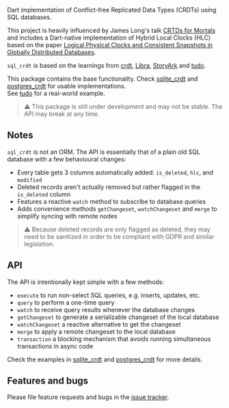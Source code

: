 Dart implementation of Conflict-free Replicated Data Types (CRDTs) using SQL databases.

This project is heavily influenced by James Long's talk [CRTDs for Mortals](https://www.dotconferences.com/2019/12/james-long-crdts-for-mortals) and includes a Dart-native implementation of Hybrid Local Clocks (HLC) based on the paper [Logical Physical Clocks and Consistent Snapshots in Globally Distributed Databases](https://cse.buffalo.edu/tech-reports/2014-04.pdf).

`sql_crdt` is based on the learnings from [crdt](https://github.com/cachapa/crdt), [Libra](https://libra-app.eu), [StoryArk](https://storyark.eu) and [tudo](https://github.com/cachapa/tudo).  

This package contains the base functionality. Check [sqlite_crdt](https://github.com/cachapa/sqlite_crdt.git) and [postgres_crdt](https://github.com/cachapa/postgres_crdt.git) for usable implementations.  
See [tudo](https://github.com/cachapa/tudo) for a real-world example.

> ⚠️ This package is still under development and may not be stable. The API may break at any time.

## Notes

`sql_crdt` is not an ORM. The API is essentially that of a plain old SQL database with a few behavioural changes:

* Every table gets 3 columns automatically added: `is_deleted`, `hlc`, and `modified`
* Deleted records aren't actually removed but rather flagged in the `is_deleted` column
* Features a reactive `watch` method to subscribe to database queries
* Adds convenience methods `getChangeset`, `watchChangeset` and `merge` to simplify syncing with remote nodes

> ⚠ Because deleted records are only flagged as deleted, they may need to be sanitized in order to be compliant with GDPR and similar legislation.

## API

The API is intentionally kept simple with a few methods:

* `execute` to run non-select SQL queries, e.g. inserts, updates, etc.
* `query` to perform a one-time query
* `watch` to receive query results whenever the database changes
* `getChangeset` to generate a serializable changeset of the local database
* `watchChangeset` a reactive alternative to get the changeset
* `merge` to apply a remote changeset to the local database
* `transaction` a blocking mechanism that avoids running simultaneous transactions in async code

Check the examples in [sqlite_crdt](https://github.com/cachapa/sqlite_crdt/blob/master/example/example.dart) and [postgres_crdt](https://github.com/cachapa/postgres_crdt/blob/master/example/example.dart) for more details.

## Features and bugs

Please file feature requests and bugs in the [issue tracker](https://github.com/cachapa/sql_crdt/issues).

